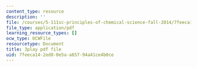 ```yaml
---
content_type: resource
description: ''
file: /courses/5-111sc-principles-of-chemical-science-fall-2014/7feeca142ed80e5aa65794a41ce4b0ce_-jJz5OMmuP0.pdf
file_type: application/pdf
learning_resource_types: []
ocw_type: OCWFile
resourcetype: Document
title: 3play pdf file
uid: 7feeca14-2ed8-0e5a-a657-94a41ce4b0ce
---
```

